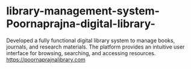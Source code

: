# library-management-system-Poornaprajna-digital-library-
Developed a fully functional digital library system to manage books, journals, and research materials. The platform provides an intuitive user interface for browsing, searching, and accessing resources.
https://poornaprajnalibrary.com
